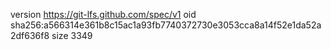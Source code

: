 version https://git-lfs.github.com/spec/v1
oid sha256:a566314e361b8c15ac1a93fb7740372730e3053cca8a14f52e1da52a2df636f8
size 3349
